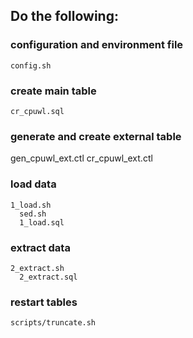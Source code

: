 
## Do the following:

### configuration and environment file
	config.sh

### create main table
	cr_cpuwl.sql

### generate and create external table
  gen_cpuwl_ext.ctl
	cr_cpuwl_ext.ctl

### load data
	1_load.sh
	  sed.sh
	  1_load.sql

### extract data
	2_extract.sh
	  2_extract.sql

### restart tables
	scripts/truncate.sh
